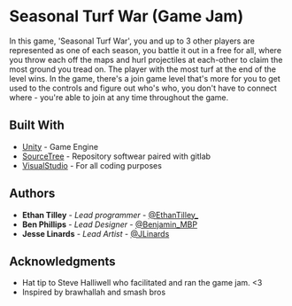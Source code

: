 # Seasonal Turf War (Game Jam)

In this game, 'Seasonal Turf War', you and up to 3 other players are represented as one of each season, you battle it out in a free for all, where you throw each off the maps and hurl projectiles at each-other to claim the most ground you tread on. The player with the most turf at the end of the level wins.
In the game, there's a join game level that's more for you to get used to the controls and figure out who's who, you don't have to connect where - you're able to join at any time throughout the game.

## Built With

* [Unity](http://www.unity.com/) - Game Engine 
* [SourceTree](https://www.sourcetreeapp.com/) - Repository softwear paired with gitlab
* [VisualStudio](https://visualstudio.microsoft.com/) - For all coding purposes

## Authors

* **Ethan Tilley** - *Lead programmer* - [@EthanTilley_](https://twitter.com/EthanTilley_)
* **Ben Phillips** - *Lead Designer* - [@Benjamin_MBP](https://twitter.com/Benjamin_MBP)
* **Jesse Linards** - *Lead Artist* - [@JLinards](https://twitter.com/JLinards)

## Acknowledgments

* Hat tip to Steve Halliwell who facilitated and ran the game jam. <3
* Inspired by brawhallah and smash bros

